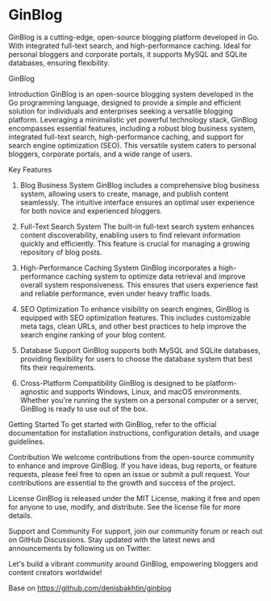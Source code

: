 # GinBlog
GinBlog is a cutting-edge, open-source blogging platform developed in Go. With integrated full-text search, and high-performance caching. Ideal for personal bloggers and corporate portals, it supports MySQL and SQLite databases, ensuring flexibility. 


GinBlog

Introduction
GinBlog is an open-source blogging system developed in the Go programming language, designed to provide a simple and efficient solution for individuals and enterprises seeking a versatile blogging platform. Leveraging a minimalistic yet powerful technology stack, GinBlog encompasses essential features, including a robust blog business system, integrated full-text search, high-performance caching, and support for search engine optimization (SEO). This versatile system caters to personal bloggers, corporate portals, and a wide range of users.

Key Features
1. Blog Business System
GinBlog includes a comprehensive blog business system, allowing users to create, manage, and publish content seamlessly. The intuitive interface ensures an optimal user experience for both novice and experienced bloggers.

2. Full-Text Search System
The built-in full-text search system enhances content discoverability, enabling users to find relevant information quickly and efficiently. This feature is crucial for managing a growing repository of blog posts.

3. High-Performance Caching System
GinBlog incorporates a high-performance caching system to optimize data retrieval and improve overall system responsiveness. This ensures that users experience fast and reliable performance, even under heavy traffic loads.

4. SEO Optimization
To enhance visibility on search engines, GinBlog is equipped with SEO optimization features. This includes customizable meta tags, clean URLs, and other best practices to help improve the search engine ranking of your blog content.

5. Database Support
GinBlog supports both MySQL and SQLite databases, providing flexibility for users to choose the database system that best fits their requirements.

6. Cross-Platform Compatibility
GinBlog is designed to be platform-agnostic and supports Windows, Linux, and macOS environments. Whether you're running the system on a personal computer or a server, GinBlog is ready to use out of the box.

Getting Started
To get started with GinBlog, refer to the official documentation for installation instructions, configuration details, and usage guidelines.

Contribution
We welcome contributions from the open-source community to enhance and improve GinBlog. If you have ideas, bug reports, or feature requests, please feel free to open an issue or submit a pull request. Your contributions are essential to the growth and success of the project.

License
GinBlog is released under the MIT License, making it free and open for anyone to use, modify, and distribute. See the license file for more details.

Support and Community
For support, join our community forum or reach out on GitHub Discussions. Stay updated with the latest news and announcements by following us on Twitter.

Let's build a vibrant community around GinBlog, empowering bloggers and content creators worldwide!

Base on
https://github.com/denisbakhtin/ginblog
